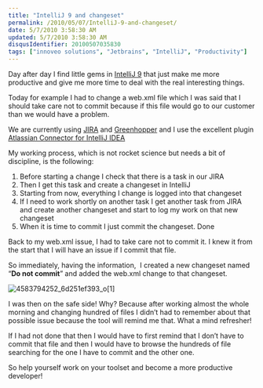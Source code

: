 ```yaml
---
title: "IntelliJ 9 and changeset"
permalink: /2010/05/07/IntelliJ-9-and-changeset/
date: 5/7/2010 3:58:30 AM
updated: 5/7/2010 3:58:30 AM
disqusIdentifier: 20100507035830
tags: ["innoveo solutions", "Jetbrains", "IntelliJ", "Productivity"]
---
```

Day after day I find little gems in [IntelliJ 9](http://www.jetbrains.com/idea/index.html) that just make me more productive and give me more time to deal with the real interesting things.

Today for example I had to change a web.xml file which I was said that I should take care not to commit because if this file would go to our customer than we would have a problem. 
<!-- more -->

We are currently using [JIRA](http://www.atlassian.com/software/jira/) and [Greenhopper](http://www.atlassian.com/software/greenhopper) and I use the excellent plugin [Atlassian Connector for IntelliJ IDEA](http://confluence.atlassian.com/display/IDEPLUGIN/Atlassian+IntelliJ+Connector+2.0+Release+Notes)

My working process, which is not rocket science but needs a bit of discipline, is the following:

1.  Before starting a change I check that there is a task in our JIRA
2.  Then I get this task and create a changeset in IntelliJ
3.  Starting from now, everything I change is logged into that changeset
4.  If I need to work shortly on another task I get another task from JIRA and create another changeset and start to log my work on that new changeset
5.  When it is time to commit I just commit the changeset. Done  

Back to my web.xml issue, I had to take care not to commit it. I knew it from the start that I will have an issue if I commit that file. 

So immediately, having the information,  I created a new changeset named “**Do not commit**” and added the web.xml change to that changeset.

![4583794252_6d251ef393_o[1]](/images/4583794252_6d251ef393_o%5B1%5D.png "4583794252_6d251ef393_o[1]")

I was then on the safe side! Why? Because after working almost the whole morning and changing hundred of files I didn’t had to remember about that possible issue because the tool will remind me that. What a mind refresher!

If I had not done that then I would have to first remind that I don’t have to commit that file and then I would have to browse the hundreds of file searching for the one I have to commit and the other one.

So help yourself work on your toolset and become a more productive developer!
